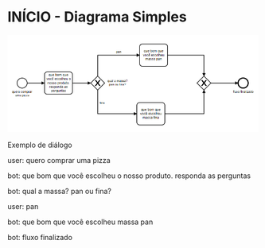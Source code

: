 # INÍCIO - Diagrama Simples

<!-- [modelador](https://cdn.statically.io/gh/giseldo/chatbot_ari_bpmn_to_aiml/fc3d5948/exemplos/inicio/modeler.html) -->

[![viewer example screenshot](./viewer.png)](https://cdn.statically.io/gh/giseldo/chatbot_ari_bpmn_to_aiml/f98a0965/exemplos/inicio/viewer.html)

Exemplo de diálogo

user: quero comprar uma pizza

bot: que bom que você escolheu o nosso produto. responda as perguntas

bot: qual a massa? pan ou fina?

user: pan

bot: que bom que você escolheu massa pan

bot: fluxo finalizado

